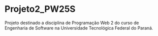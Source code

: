 # Projeto2_PW25S
Projeto destinado a disciplina de Programação Web 2 do curso de Engenharia de Software na Universidade Tecnológica Federal do Paraná.